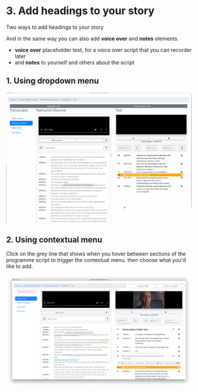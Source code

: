# 3. Add headings to your story

Two ways to add headings to your story 

And in the same way you can also add **voice over** and **notes** elements.

* **voice over** placeholder text, for a voice over script that you can recorder later
* and **notes** to yourself  and others about the script 

## 1. Using dropdown menu

![](../.gitbook/assets/heading.gif)

## 2. Using contextual menu

Click on the grey line that shows when you hover between sections of the programme script to trigger the contextual menu. then choose what you'd like to add.

![Contextual menu](../.gitbook/assets/contextual-menu.png)

